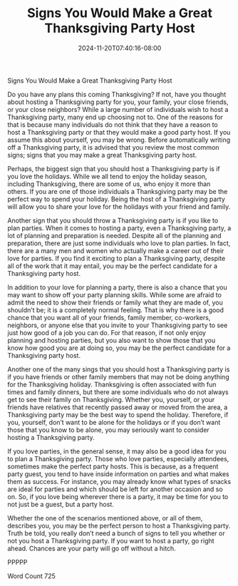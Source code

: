 ﻿---
title: "Signs You Would Make a Great Thanksgiving Party Host"
date: 2024-11-20T07:40:16-08:00
description: "Thanksgiving Party Articles Tips for Web Success"
featured_image: "/images/Thanksgiving Party Articles.jpg"
tags: ["Thanksgiving Party Articles"]
---

Signs You Would Make a Great Thanksgiving Party Host

Do you have any plans this coming Thanksgiving?  If not, have you thought about hosting a Thanksgiving party for you, your family, your close friends, or your close neighbors?  While a large number of individuals wish to host a Thanksgiving party, many end up choosing not to. One of the reasons for that is because many individuals do not think that they have a reason to host a Thanksgiving party or that they would make a good party host. If you assume this about yourself, you may be wrong. Before automatically writing off a Thanksgiving party, it is advised that you review the most common signs; signs that you may make a great Thanksgiving party host.

Perhaps, the biggest sign that you should host a Thanksgiving party is if you love the holidays. While we all tend to enjoy the holiday season, including Thanksgiving, there are some of us, who enjoy it more than others.  If you are one of those individuals a Thanksgiving party may be the perfect way to spend your holiday.  Being the host of a Thanksgiving party will allow you to share your love for the holidays with your friend and family.  

Another sign that you should throw a Thanksgiving party is if you like to plan parties.  When it comes to hosting a party, even a Thanksgiving party, a lot of planning and preparation is needed. Despite all of the planning and preparation, there are just some individuals who love to plan parties. In fact, there are a many men and women who actually make a career out of their love for parties.  If you find it exciting to plan a Thanksgiving party, despite all of the work that it may entail, you may be the perfect candidate for a Thanksgiving party host.  

In addition to your love for planning a party, there is also a chance that you may want to show off your party planning skills. While some are afraid to admit the need to show their friends or family what they are made of, you shouldn’t be; it is a completely normal feeling. That is why there is a good chance that you want all of your friends, family member, co-workers, neighbors, or anyone else that you invite to your Thanksgiving party to see just how good of a job you can do.  For that reason, if not only enjoy planning and hosting parties, but you also want to show those that you know how good you are at doing so, you may be the perfect candidate for a Thanksgiving party host.  

Another one of the many sings that you should host a Thanksgiving party is if you have friends or other family members that may not be doing anything for the Thanksgiving holiday. Thanksgiving is often associated with fun times and family dinners, but there are some individuals who do not always get to see their family on Thanksgiving. Whether you, yourself, or your friends have relatives that recently passed away or moved from the area, a Thanksgiving party may be the best way to spend the holiday. Therefore, if you, yourself, don’t want to be alone for the holidays or if you don’t want those that you know to be alone, you may seriously want to consider hosting a Thanksgiving party.

If you love parties, in the general sense, it may also be a good idea for you to plan a Thanksgiving party. Those who love parties, especially attendees, sometimes make the perfect party hosts. This is because, as a frequent party guest, you tend to have inside information on parties and what makes them as success. For instance, you may already know what types of snacks are ideal for parties and which should be left for another occasion and so on. So, if you love being wherever there is a party, it may be time for you to not just be a guest, but a party host.  

Whether the one of the scenarios mentioned above, or all of them, describes you, you may be the perfect person to host a Thanksgiving party. Truth be told, you really don’t need a bunch of signs to tell you whether or not you host a Thanksgiving party.  If you want to host a party, go right ahead.  Chances are your party will go off without a hitch.

PPPPP

Word Count 725


